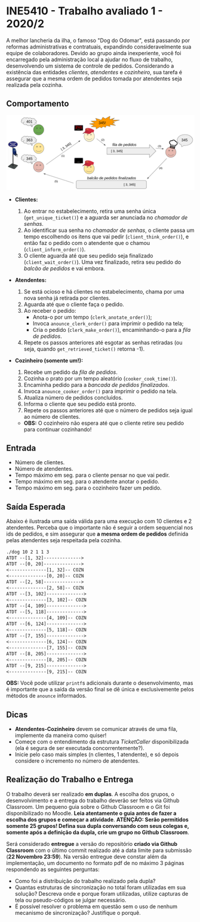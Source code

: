 # INE5410 - Trabalho avaliado 1 - 2020/2
A melhor lancheria da ilha, o famoso "Dog do Odomar", está passando por reformas administrativas e contratuais, expandindo consideravelmente sua equipe de colaboradores. Devido ao grupo ainda inexperiente, você foi encarregado pela administração local a ajudar no fluxo de trabalho, desenvolvendo um sistema de controle de pedidos. Considerando a existência das entidades *clientes*, *atendentes* e *cozinheiro*, sua tarefa é assegurar que a mesma ordem de pedidos tomada por atendentes seja realizada pela cozinha.


## Comportamento
![Figura Ilustrativa](diagrama-t1.png)


* **Clientes:**
	1. Ao entrar no estabelecimento, retira uma senha única (```get_unique_ticket()```) e a aguarda ser anunciada no *chamador de senhas*.
	2. Ao identificar sua senha no *chamador de senhas*, o cliente passa um tempo escolhendo os itens que vai pedir (```client_think_order()```), e então faz o pedido com o atendente que o chamou (```client_inform_order()```).
	3. O cliente aguarda até que seu pedido seja finalizado (```client_wait_order()```). Uma vez finalizado, retira seu pedido do *balcão de pedidos* e vai embora.

* **Atendentes:**
	1. Se está ocioso e há clientes no estabelecimento, chama por uma nova senha já retirada por clientes.
	2. Aguarda até que o cliente faça o pedido.
	3. Ao receber o pedido:
		- Anota-o por um tempo (```clerk_anotate_order()```);
		- Invoca ```anounce_clerk_order()``` para imprimir o pedido na tela;
		- Cria o pedido (```clerk_make_order()```), encaminhando-o para a *fila de pedidos*.
	4. Repete os passos anteriores até esgotar as senhas retiradas (ou seja, quando ```get_retrieved_ticket()``` retorna -1).

* **Cozinheiro (somente um!):**
	1. Recebe um pedido da *fila de pedidos*.
	2. Cozinha o prato por um tempo aleatório (```cooker_cook_time()```).
	3. Encaminha pedido para a *bancada de pedidos finalizados*.
	4. Invoca ```anounce_cooker_order()``` para imprimir o pedido na tela.
	5. Atualiza número de pedidos concluídos.
	6. Informa o cliente que seu pedido está pronto.
	7. Repete os passos anteriores até que o número de pedidos seja igual ao número de clientes.
	- **OBS:** O cozinheiro não espera até que o cliente retire seu pedido para continuar cozinhando!

## Entrada
* Número de clientes.
* Número de atendentes.
* Tempo máximo em seg. para o cliente pensar no que vai pedir.
* Tempo máximo em seg. para o atendente anotar o pedido.
* Tempo máximo em seg. para o cozinheiro fazer um pedido.


## Saída Esperada
Abaixo é ilustrada uma saída válida para uma execução com 10 clientes e 2 atendentes. Perceba que o importante não é seguir a ordem sequencial nos ids de pedidos, e sim assegurar que **a mesma ordem de pedidos** definida pelas atendentes seja respeitada pela cozinha.
```
./dog 10 2 1 1 3
ATDT --[1, 32]-------------->
ATDT --[0, 20]-------------->
<--------------[1, 32]-- COZN
<--------------[0, 20]-- COZN
ATDT --[2, 58]-------------->
<--------------[2, 58]-- COZN
ATDT --[3, 102]-------------->
<--------------[3, 102]-- COZN
ATDT --[4, 109]-------------->
ATDT --[5, 118]-------------->
<--------------[4, 109]-- COZN
ATDT --[6, 124]-------------->
<--------------[5, 118]-- COZN
ATDT --[7, 155]-------------->
<--------------[6, 124]-- COZN
<--------------[7, 155]-- COZN
ATDT --[8, 205]-------------->
<--------------[8, 205]-- COZN
ATDT --[9, 215]-------------->
<--------------[9, 215]-- COZN
```

**OBS:** Você pode utilizar ```printf```s adicionais durante o desenvolvimento, mas é importante que a saída da versão final se dê única e exclusivemente pelos métodos de ```anounce``` informados.


## Dicas
* **Atendentes-Cozinheiro** devem se comunicar através de uma fila, implemente da maneira como quiser!
* Começe com o entendimento da estrutura *TicketCaller* disponibilizada (ela é segura de ser executada concorrentemente?).
* Inicie pelo caso mais simples (n clientes, 1 atendente), e só depois considere o incremento no número de atendentes.


## Realização do Trabalho e Entrega
O trabalho deverá ser realizado **em duplas**. A escolha dos grupos, o desenvolvimento e a entrega do trabalho deverão ser feitos via Github Classroom. Um pequeno guia sobre o Github Classroom e o Git foi disponibilizado no Moodle. **Leia atentamente o guia antes de fazer a escolha dos grupos e começar a atividade**. **ATENÇÃO: Serão permitidos somente 25 grupos! Defina sua dupla conversando com seus colegas e, somente após a definição da dupla, crie um grupo no Github Classroom**.

Será considerado **entregue** a versão do repositório **criado via Github Classroom** com o último commit realizado até a data limite para submissão (**22 Novembro 23:59**). Na versão entregue deve constar além da implementação, um documento no formato pdf de no máximo 3 páginas respondendo as seguintes perguntas:

* Como foi a distribuição do trabalho realizado pela dupla?
* Quantas estruturas de sincronização no total foram utilizadas em sua solução? Descreva onde e porque foram utilizadas, utilize capturas de tela ou pseudo-códigos se julgar necessário.
* É possível resolver o problema em questão sem o uso de nenhum mecanismo de sincronização? Justifique o porquê.
